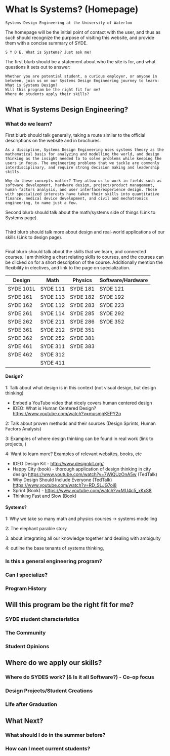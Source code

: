 # What Is Systems? (Homepage)

```
Systems Design Engineering at the University of Waterloo
```

The homepage will be the initial point of contact with the user, and thus as such should recognize the purpose of visiting this website, and provide them with a concise summary of SYDE.

```
S Y D E, What is Systems? Just ask me!
```

The first blurb should be a statement about who the site is for, and what questions it sets out to answer:

```
Whether you are potential student, a curious employer, or anyone in between, join us on our Systems Design Engineering journey to learn:
What is Systems Design?
Will this program be the right fit for me?
Where do students apply their skills?
```

## What is Systems Design Engineering?

### What do we learn?

First blurb should talk generally, taking a route similar to the official descriptions on the website and in brochures.

```
As a discipline, Systems Design Engineering uses systems theory as the mathematical basis for analyzing and modelling the world, and design thinking as the insight needed to to solve problems while keeping the users in focus. The engineering problems that we tackle are commonly interdisciplinary, and require strong decision making and leadership skills.

Why do these concepts matter? They allow us to work in fields such as software development, hardware design, project/product management, human factors analysis, and user interface/experience design. Those with specialized interests have taken their skills into quantitative finance, medical device development, and civil and mechatronics engineering, to name just a few.
```

Second blurb should talk about the math/systems side of things (Link to Systems page).

```

```

Third blurb should talk more about design and real-world applications of our skills (Link to design page).

```

```

Final blurb should talk about the skills that we learn, and connected courses. I am thinking a chart relating skills to courses, and the courses can be clicked on for a short description of the course. Additionally mention the flexibility in electives, and link to the page on specialization.

| Design    | Math     | Physics  | Software/Hardware |
| --------- | -------- | -------- | ----------------- |
| SYDE 101L | SYDE 111 | SYDE 181 | SYDE 121          |
| SYDE 161  | SYDE 113 | SYDE 182 | SYDE 192          |
| SYDE 162  | SYDE 112 | SYDE 283 | SYDE 223          |
| SYDE 261  | SYDE 114 | SYDE 285 | SYDE 292          |
| SYDE 262  | SYDE 211 | SYDE 286 | SYDE 352          |
| SYDE 361  | SYDE 212 | SYDE 351 |                   |
| SYDE 362  | SYDE 252 | SYDE 381 |                   |
| SYDE 461  | SYDE 311 | SYDE 383 |                   |
| SYDE 462  | SYDE 312 |          |                   |
|           | SYDE 411 |          |                   |



#### Design?

1: Talk about what design is in this context (not visual design, but design thinking)

- Embed a YouTube video that nicely covers human centered design
- IDEO: What is Human Centered Design? https://www.youtube.com/watch?v=musmgKEPY2o

2: Talk about proven methods and their sources (Design Sprints, Human Factors Analysis)

3: Examples of where design thinking can be found in real work (link to projects, )

4: Want to learn more? Examples of relevant websites, books, etc

- IDEO Design Kit - http://www.designkit.org/
- Happy City (book) - thorough application of design thinking in city design https://www.youtube.com/watch?v=7WiQUzOnA5w (TedTalk)
- Why Design Should Include Everyone (TedTalk) https://www.youtube.com/watch?v=RD_SLJG7oi8
- Sprint (Book) - https://www.youtube.com/watch?v=MU4c5_xKxS8
- Thinking Fast and Slow (Book)

#### Systems?

1: Why we take so many math and physics courses -> systems modelling

2: The elephant parable story

3: about integrating all our knowledge together and dealing with ambiguity

4: outline the base tenants of systems thinking, 

### Is this a general engineering program?

### Can I specialize?

### Program History

## Will this program be the right fit for me?

### SYDE student characteristics

### The Community

### Student Opinions

## Where do we apply our skills?

### Where do SYDES work? (& Is it all Software?) - Co-op focus

### Design Projects/Student Creations

### Life after Graduation

## What Next?

### What should I do in the summer before?

### How can I meet current students?